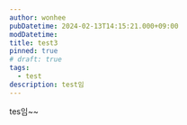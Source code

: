 ```yaml
---
author: wonhee
pubDatetime: 2024-02-13T14:15:21.000+09:00
modDatetime:
title: test3
pinned: true
# draft: true
tags:
  - test
description: test임
---
```


tes임~~
